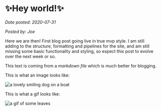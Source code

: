 # ✨Hey world!✨
_Date posted: 2020-07-31_

_Posted by: Joe_

Here we are then! First blog post going live in true mvp style. I am still adding to the structure, formatting and pipelines for the site, and am still missing some basic functionality and styling, so expect this post to evolve over the next week or so.

This text is coming from a *markdown file* which is much better for blogging.

This is what an image looks like:

<img class="img-fluid" src="assets/posts/hello-world/img/dog.jpg" alt="a lovely smiling dog on a boat">


This is what a gif looks like:

<img class="img-fluid" src="assets/posts/hello-world/img/leaves.gif" alt="a gif of some leaves">